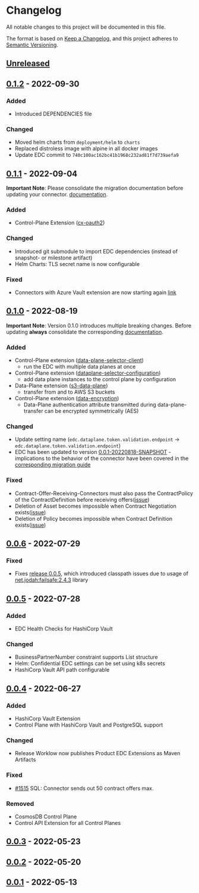 # Changelog

All notable changes to this project will be documented in this file.

The format is based on [Keep a Changelog](https://keepachangelog.com/en/1.0.0/),
and this project adheres to [Semantic Versioning](https://semver.org/spec/v2.0.0.html).

## [Unreleased]

## [0.1.2] - 2022-09-30

### Added

-   Introduced DEPENDENCIES file

### Changed

-   Moved helm charts from `deployment/helm` to `charts`
-   Replaced distroless image with alpine in all docker images
-   Update EDC commit to `740c100ac162bc41b1968c232ad81f7d739aefa9`

## [0.1.1] - 2022-09-04

**Important Note**: Please consolidate the migration documentation before updating your connector. [documentation](/docs/migration/Version_0.1.0_0.1.1.md).

### Added

-   Control-Plane Extension ([cx-oauth2](/edc-extensions/cx-oauth2/README.md))

### Changed

-   Introduced git submodule to import EDC dependencies (instead of snapshot- or milestone artifact)
-   Helm Charts: TLS secret name is now configurable

### Fixed

-   Connectors with Azure Vault extension are now starting again [link](https://github.com/eclipse-dataspaceconnector/DataSpaceConnector/issues/1892)

## [0.1.0] - 2022-08-19

**Important Note**: Version 0.1.0 introduces multiple breaking changes. Before updating **always** consolidate the
corresponding [documentation](/docs/migration/Version_0.0.x_0.1.x.md).

### Added

-   Control-Plane extension ([data-plane-selector-client](https://github.com/eclipse-dataspaceconnector/DataSpaceConnector/tree/v0.0.1-milestone-5/extensions/data-plane-selector/selector-client))
    -   run the EDC with multiple data planes at once
-   Control-Plane extension ([dataplane-selector-configuration](edc-extensions/dataplane-selector-configuration))
    -   add data plane instances to the control plane by configuration
-   Data-Plane extension ([s3-data-plane](https://github.com/eclipse-dataspaceconnector/DataSpaceConnector/tree/main/extensions/aws/data-plane-s3))
    -   transfer from and to AWS S3 buckets
-   Control-Plane extension ([data-encryption](edc-extensions/data-encryption))
    -   Data-Plane authentication attribute transmitted during data-plane-transfer can be encrypted symmetrically (AES)

### Changed

-   Update setting name (`edc.dataplane.token.validation.endpoint` -> `edc.dataplane.token.validation.endpoint`)
-   EDC has been updated to version [0.0.1-20220818-SNAPSHOT](https://oss.sonatype.org/#nexus-search;gav~org.eclipse.dataspaceconnector~~0.0.1-20220818-SNAPSHOT~~) - implications to the behavior of the connector have been covered in the [corresponding migration guide](docs/migration/Version_0.0.x_0.1.x.md)

### Fixed

-   Contract-Offer-Receiving-Connectors must also pass the ContractPolicy of the ContractDefinition before receiving offers([issue](https://github.com/eclipse-dataspaceconnector/DataSpaceConnector/issues/1331))
-   Deletion of Asset becomes impossible when Contract Negotiation exists([issue](https://github.com/eclipse-dataspaceconnector/DataSpaceConnector/issues/1403))
-   Deletion of Policy becomes impossible when Contract Definition exists([issue](https://github.com/eclipse-dataspaceconnector/DataSpaceConnector/issues/1410))

## [0.0.6] - 2022-07-29

### Fixed

-   Fixes [release 0.0.5](https://github.com/catenax-ng/product-edc/releases/tag/0.0.5), which introduced classpath issues due to usage of [net.jodah:failsafe:2.4.3](https://search.maven.org/artifact/net.jodah/failsafe/2.4.3/jar) library 

## [0.0.5] - 2022-07-28

### Added

-   EDC Health Checks for HashiCorp Vault

### Changed

-   BusinessPartnerNumber constraint supports List structure
-   Helm: Confidential EDC settings can be set using k8s secrets
-   HashiCorp Vault API path configurable

## [0.0.4] - 2022-06-27

### Added

-   HashiCorp Vault Extension
-   Control Plane with HashiCorp Vault and PostgreSQL support

### Changed

-   Release Worklow now publishes Product EDC Extensions as Maven Artifacts

### Fixed

-   [#1515](https://github.com/eclipse-dataspaceconnector/DataSpaceConnector/issues/1515) SQL: Connector sends out 50
    contract offers max.

### Removed

-   CosmosDB Control Plane
-   Control API Extension for all Control Planes

## [0.0.3] - 2022-05-23

## [0.0.2] - 2022-05-20

## [0.0.1] - 2022-05-13

[Unreleased]: https://github.com/catenax-ng/product-edc/compare/0.1.2...HEAD

[0.1.2]: https://github.com/catenax-ng/product-edc/compare/0.1.1...0.1.2

[0.1.1]: https://github.com/catenax-ng/product-edc/compare/0.1.0...0.1.1

[0.1.0]: https://github.com/catenax-ng/product-edc/compare/0.0.6...0.1.0

[0.0.6]: https://github.com/catenax-ng/product-edc/compare/0.0.5...0.0.6

[0.0.5]: https://github.com/catenax-ng/product-edc/compare/0.0.4...0.0.5

[0.0.4]: https://github.com/catenax-ng/product-edc/compare/0.0.3...0.0.4

[0.0.3]: https://github.com/catenax-ng/product-edc/compare/0.0.2...0.0.3

[0.0.2]: https://github.com/catenax-ng/product-edc/compare/0.0.1...0.0.2

[0.0.1]: https://github.com/catenax-ng/product-edc/compare/a02601306fed39a88a3b3b18fae98b80791157b9...0.0.1
